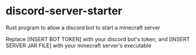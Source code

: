 # discord-server-starter
Rust program to allow a discord bot to start a minecraft server

Replace [INSERT BOT TOKEN] with your discord bot's token, and [INSERT SERVER JAR FILE] with your minecraft server's executable
